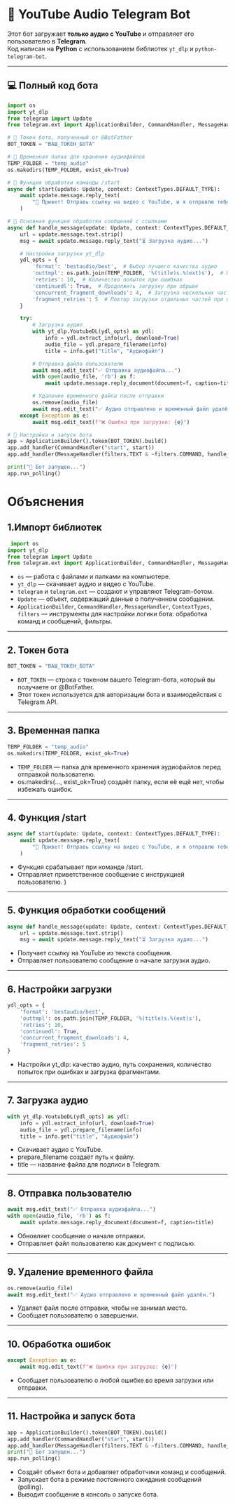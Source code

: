 
# 🎵 YouTube Audio Telegram Bot

Этот бот загружает **только аудио с YouTube** и отправляет его пользователю в **Telegram**.  
Код написан на **Python** с использованием библиотек `yt_dlp` и `python-telegram-bot`.

---

## 💻 Полный код бота

```python
import os
import yt_dlp
from telegram import Update
from telegram.ext import ApplicationBuilder, CommandHandler, MessageHandler, ContextTypes, filters

# 🔹 Токен бота, полученный от @BotFather
BOT_TOKEN = "ВАШ_ТОКЕН_БОТА"

# 🔹 Временная папка для хранения аудиофайлов
TEMP_FOLDER = "temp_audio"
os.makedirs(TEMP_FOLDER, exist_ok=True)

# 🔹 Функция обработки команды /start
async def start(update: Update, context: ContextTypes.DEFAULT_TYPE):
    await update.message.reply_text(
        "🎵 Привет! Отправь ссылку на видео с YouTube, и я отправлю тебе аудио напрямую."
    )

# 🔹 Основная функция обработки сообщений с ссылками
async def handle_message(update: Update, context: ContextTypes.DEFAULT_TYPE):
    url = update.message.text.strip()
    msg = await update.message.reply_text("⏳ Загрузка аудио...")

    # Настройки загрузки yt_dlp
    ydl_opts = {
        'format': 'bestaudio/best',  # Выбор лучшего качества аудио
        'outtmpl': os.path.join(TEMP_FOLDER, '%(title)s.%(ext)s'),  # Путь для сохранения
        'retries': 10,  # Количество попыток при ошибках
        'continuedl': True,  # Продолжить загрузку при обрыве
        'concurrent_fragment_downloads': 4,  # Загрузка нескольких частей одновременно
        'fragment_retries': 5  # Повтор загрузки отдельных частей при ошибке
    }

    try:
        # Загрузка аудио
        with yt_dlp.YoutubeDL(ydl_opts) as ydl:
            info = ydl.extract_info(url, download=True)
            audio_file = ydl.prepare_filename(info)
            title = info.get("title", "Аудиофайл")

        # Отправка файла пользователю
        await msg.edit_text("✅ Отправка аудиофайла...")
        with open(audio_file, 'rb') as f:
            await update.message.reply_document(document=f, caption=title)

        # Удаление временного файла после отправки
        os.remove(audio_file)
        await msg.edit_text("✅ Аудио отправлено и временный файл удалён.")
    except Exception as e:
        await msg.edit_text(f"❌ Ошибка при загрузке: {e}")

# 🔹 Настройка и запуск бота
app = ApplicationBuilder().token(BOT_TOKEN).build()
app.add_handler(CommandHandler("start", start))
app.add_handler(MessageHandler(filters.TEXT & ~filters.COMMAND, handle_message))

print("🚀 Бот запущен...")
app.run_polling()


```
# Объяснения
## 1.Импорт библиотек
```python
 import os
import yt_dlp
from telegram import Update
from telegram.ext import ApplicationBuilder, CommandHandler, MessageHandler, ContextTypes, filters
```

- `os` — работа с файлами и папками на компьютере.  
- `yt_dlp` — скачивает аудио и видео с YouTube.  
- `telegram` и `telegram.ext` — создают и управляют Telegram-ботом.  
- `Update` — объект, содержащий данные о полученном сообщении.  
- `ApplicationBuilder`, `CommandHandler`, `MessageHandler`, `ContextTypes`, `filters` — инструменты для настройки логики бота: обработка команд и сообщений, фильтры.
---
## 2. Токен бота
```python
BOT_TOKEN = "ВАШ_ТОКЕН_БОТА"
```
- `BOT_TOKEN` — строка с токеном вашего Telegram-бота, который вы получаете от @BotFather.  
- Этот токен используется для авторизации бота и взаимодействия с Telegram API.
---
## 3. Временная папка
```python
TEMP_FOLDER = "temp_audio"
os.makedirs(TEMP_FOLDER, exist_ok=True)

```
- `TEMP_FOLDER` — папка для временного хранения аудиофайлов перед отправкой пользователю.
- os.makedirs(..., exist_ok=True) создаёт папку, если её ещё нет, чтобы избежать ошибок.
---
## 4. Функция /start

```python
async def start(update: Update, context: ContextTypes.DEFAULT_TYPE):
    await update.message.reply_text(
        "🎵 Привет! Отправь ссылку на видео с YouTube, и я отправлю тебе аудио напрямую."
    )


```
- Функция срабатывает при команде /start.
- Отправляет приветственное сообщение с инструкцией пользователю.
    )
---
## 5. Функция обработки сообщений
```python
async def handle_message(update: Update, context: ContextTypes.DEFAULT_TYPE):
    url = update.message.text.strip()
    msg = await update.message.reply_text("⏳ Загрузка аудио...")

```
- Получает ссылку на YouTube из текста сообщения.
- Отправляет пользователю сообщение о начале загрузки аудио.


---
## 6. Настройки загрузки
```python
ydl_opts = {
    'format': 'bestaudio/best',
    'outtmpl': os.path.join(TEMP_FOLDER, '%(title)s.%(ext)s'),
    'retries': 10,
    'continuedl': True,
    'concurrent_fragment_downloads': 4,
    'fragment_retries': 5
}

```
- Настройки yt_dlp: качество аудио, путь сохранения, количество попыток при ошибках и загрузка фрагментами.
---
## 7. Загрузка аудио
```python
with yt_dlp.YoutubeDL(ydl_opts) as ydl:
    info = ydl.extract_info(url, download=True)
    audio_file = ydl.prepare_filename(info)
    title = info.get("title", "Аудиофайл")


```
- Скачивает аудио с YouTube.
- prepare_filename создаёт путь к файлу.
- title — название файла для подписи в Telegram.
---
## 8. Отправка пользователю
```python
await msg.edit_text("✅ Отправка аудиофайла...")
with open(audio_file, 'rb') as f:
    await update.message.reply_document(document=f, caption=title)

```
- Обновляет сообщение о начале отправки.
- Отправляет файл пользователю как документ с подписью.
---
## 9. Удаление временного файла
```python
os.remove(audio_file)
await msg.edit_text("✅ Аудио отправлено и временный файл удалён.")
```
- Удаляет файл после отправки, чтобы не занимал место.
- Сообщает пользователю о завершении.
---
## 10. Обработка ошибок
```python
except Exception as e:
    await msg.edit_text(f"❌ Ошибка при загрузке: {e}")

```
- Сообщает пользователю о любой ошибке во время загрузки или отправки.
---
## 11. Настройка и запуск бота
```python
app = ApplicationBuilder().token(BOT_TOKEN).build()
app.add_handler(CommandHandler("start", start))
app.add_handler(MessageHandler(filters.TEXT & ~filters.COMMAND, handle_message))
print("🚀 Бот запущен...")
app.run_polling()
```
- Создаёт объект бота и добавляет обработчики команд и сообщений.
- Запускает бота в режиме постоянного ожидания сообщений (polling).
- Выводит сообщение в консоль о запуске бота.

